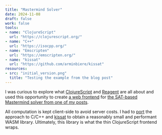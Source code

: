 ```yaml
---
title: "Mastermind Solver"
date: 2024-11-08
draft: false
work: false
tools:
- name: "ClojureScript"
  url: "https://clojurescript.org/"
- name: "C++"
  url: "https://isocpp.org/"
- name: "Emscripten"
  url: "https://emscripten.org/"
- name: "kissat"
  url: "https://github.com/arminbiere/kissat"
resources:
- src: "initial_version.png"
  title: "Testing the example from the blog post"
---
```


I was curious to explore what [ClojureScript](https://clojurescript.org/) and [Reagent](https://github.com/reagent-project/reagent) are all about and used this opportunity to create [a web frontend](https://mastermind-solver.bohlender.pro) for [the SAT-based Mastermind solver from one of my posts](/blog/playing-hard-mastermind-games-with-a-sat-based-ai/).

All computation is kept client-side to avoid server costs.
I had to [port](https://github.com/bohlender/mastermind-solver) the approach to C/C++ and [kissat](https://github.com/arminbiere/kissat) to obtain a reasonably small and performant WASM library.
Ultimately, this library is what the thin ClojureScript frontend wraps.
